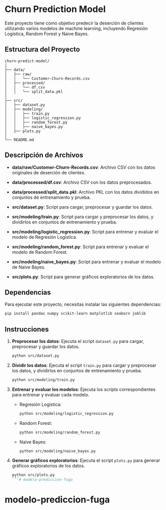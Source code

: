 # Churn Prediction Model

Este proyecto tiene como objetivo predecir la deserción de clientes utilizando varios modelos de machine learning, incluyendo Regresión Logística, Random Forest y Naive Bayes.

## Estructura del Proyecto

```
churn-predict-model/
│
├── data/
│   ├── raw/
│   │   └── Customer-Churn-Records.csv
│   ├── processed/
│   │   └── df.csv
│   │   └── split_data.pkl
│
├── src/
│   ├── dataset.py
│   ├── modeling/
│   │   ├── train.py
│   │   ├── logistic_regression.py
│   │   ├── random_forest.py
│   │   ├── naive_bayes.py
│   ├── plots.py
│
└── README.md
```

## Descripción de Archivos

- **data/raw/Customer-Churn-Records.csv**: Archivo CSV con los datos originales de deserción de clientes.
- **data/processed/df.csv**: Archivo CSV con los datos preprocesados.
- **data/processed/split_data.pkl**: Archivo PKL con los datos divididos en conjuntos de entrenamiento y prueba.

- **src/dataset.py**: Script para cargar, preprocesar y guardar los datos.
- **src/modeling/train.py**: Script para cargar y preprocesar los datos, y dividirlos en conjuntos de entrenamiento y prueba.
- **src/modeling/logistic_regression.py**: Script para entrenar y evaluar el modelo de Regresión Logística.
- **src/modeling/random_forest.py**: Script para entrenar y evaluar el modelo de Random Forest.
- **src/modeling/naive_bayes.py**: Script para entrenar y evaluar el modelo de Naive Bayes.
- **src/plots.py**: Script para generar gráficos exploratorios de los datos.

## Dependencias

Para ejecutar este proyecto, necesitas instalar las siguientes dependencias:

```bash
pip install pandas numpy scikit-learn matplotlib seaborn joblib
```

## Instrucciones

1. **Preprocesar los datos**:
   Ejecuta el script `dataset.py` para cargar, preprocesar y guardar los datos.

   ```bash
   python src/dataset.py
   ```

2. **Dividir los datos**:
   Ejecuta el script `train.py` para cargar y preprocesar los datos, y dividirlos en conjuntos de entrenamiento y prueba.

   ```bash
   python src/modeling/train.py
   ```

3. **Entrenar y evaluar los modelos**:
   Ejecuta los scripts correspondientes para entrenar y evaluar cada modelo.

   - Regresión Logística:

     ```bash
     python src/modeling/logistic_regression.py
     ```

   - Random Forest:

     ```bash
     python src/modeling/random_forest.py
     ```

   - Naive Bayes:

     ```bash
     python src/modeling/naive_bayes.py
     ```

4. **Generar gráficos exploratorios**:
   Ejecuta el script `plots.py` para generar gráficos exploratorios de los datos.

   ```bash
   python src/plots.py
   ```# modelo-prediccion-fuga
# modelo-prediccion-fuga

